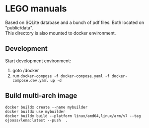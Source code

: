 # LEGO manuals
Based on SQLite database and a bunch of pdf files. Both located on "public/data".\
This directory is also mounted to docker environment.

## Development
Start development environment:
1) goto /docker
2) run `docker-compose -f docker-compose.yaml -f docker-compose.dev.yaml up -d`

## Build multi-arch image
    docker buildx create --name mybuilder
    docker buildx use mybuilder
    docker buildx build --platform linux/amd64,linux/arm/v7 --tag ojooss/lema:latest --push  .
